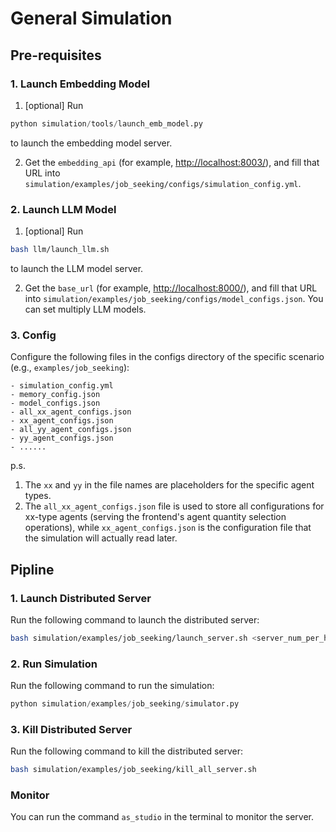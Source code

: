 # General Simulation
## Pre-requisites
### 1. Launch Embedding Model
1. [optional] Run 
```python
python simulation/tools/launch_emb_model.py
```
to launch the embedding model server.

2. Get the `embedding_api` (for example, [http://localhost:8003/](http://localhost:8003/)), and fill that URL into `simulation/examples/job_seeking/configs/simulation_config.yml`.

### 2. Launch LLM Model
1. [optional] Run 
```bash
bash llm/launch_llm.sh
```
to launch the LLM model server.

2. Get the `base_url` (for example, [http://localhost:8000/](http://localhost:8083/v1)), and fill that URL into `simulation/examples/job_seeking/configs/model_configs.json`. You can set multiply LLM models.

### 3. Config
Configure the following files in the configs directory of the specific scenario (e.g., `examples/job_seeking`):

    - simulation_config.yml
    - memory_config.json
    - model_configs.json
    - all_xx_agent_configs.json
    - xx_agent_configs.json
    - all_yy_agent_configs.json
    - yy_agent_configs.json
    - ......

p.s. 
1. The `xx` and `yy` in the file names are placeholders for the specific agent types.
2. The `all_xx_agent_configs.json` file is used to store all configurations for xx-type agents (serving the frontend's agent quantity selection operations), while `xx_agent_configs.json` is the configuration file that the simulation will actually read later.

## Pipline
### 1. Launch Distributed Server
Run the following command to launch the distributed server:
```bash
bash simulation/examples/job_seeking/launch_server.sh <server_num_per_host> <base_port>
```

### 2. Run Simulation
Run the following command to run the simulation:
```python
python simulation/examples/job_seeking/simulator.py
```

### 3. Kill Distributed Server
Run the following command to kill the distributed server:
```bash
bash simulation/examples/job_seeking/kill_all_server.sh
```


### Monitor
You can run the command `as_studio` in the terminal to monitor the server.